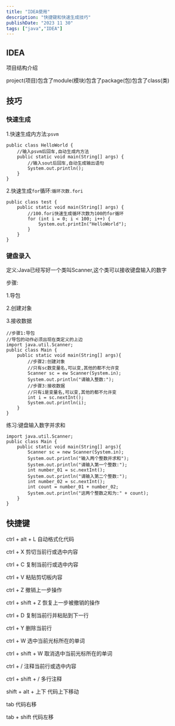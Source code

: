 ```yaml
---
title: "IDEA使用"
description: "快捷键和快速生成技巧"
publishDate: "2023 11 30"
tags: ["java","IDEA"]
---
```


## IDEA

项目结构介绍

project(项目)包含了module(模块)包含了package(包)包含了class(类)

## 技巧

### 快速生成

1.快速生成内方法:`psvm`

```
public class HelloWorld {
    //输入psvm后回车,自动生成内方法
    public static void main(String[] args) {
        //输入sout后回车,自动生成输出语句
        System.out.println();
    }
}
```

2.快速生成`for`循环:`循环次数.fori`

```
public class test {
    public static void main(String[] args) {
        //100.fori快速生成循环次数为100的for循环
        for (int i = 0; i < 100; i++) {
            System.out.printIn("HelloWorld");
        }
    }
}
```

### 键盘录入

定义:Java已经写好一个类叫Scanner,这个类可以接收键盘输入的数字

步骤:

1.导包

2.创建对象

3.接收数据

```
//步骤1:导包
//导包的动作必须出现在类定义的上边
import java.util.Scanner;
public class Main {
    public static void main(String[] args){
        //步骤2:创建对象
        //只有sc数变量名,可以变,其他的都不允许变
        Scanner sc = ew Scanner(System.in);
        System.out.println("请输入整数:");
        //步骤3:接收数据
        //只有i是变量名,可以变,其他的都不允许变
        int i = sc.nextInt();
        System.out.println(i);
    }
}
```

练习:键盘输入数字并求和

```
import java.util.Scanner;
public class Main {
    public static void main(String[] args){
        Scanner sc = new Scanner(System.in);
        System.out.println("输入两个整数并求和");
        System.out.println("请输入第一个整数:");
        int number_01 = sc.nextInt();
        System.out.println("请输入第二个整数:");
        int number_02 = sc.nextInt();
        int count = number_01 + number_02;
        System.out.println("这两个整数之和为:" + count);
    }
}
```

## 快捷键

ctrl + alt + L    自动格式化代码

ctrl + X    剪切当前行或选中内容

ctrl + C    复制当前行或选中内容

ctrl + V    粘贴剪切板内容

ctrl + Z    撤销上一步操作

ctrl + shift + Z    恢复上一步被撤销的操作

ctrl + D    复制当前行并粘贴到下一行

ctrl + Y    删除当前行

ctrl + W    选中当前光标所在的单词

ctrl + shift + W    取消选中当前光标所在的单词

ctrl + /    注释当前行或选中内容

ctrl + shift + /    多行注释

shift + alt + 上下    代码上下移动

tab    代码右移

tab + shift    代码左移